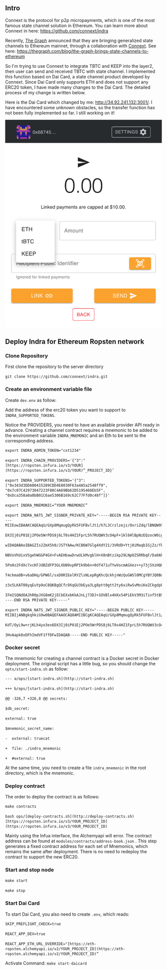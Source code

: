 ## Intro

Connext is the protocol for p2p micropayments, which is one of the most famous state channel solution in Ethereum. You can learn more about Connext in here: https://github.com/connext/indra

Recently,  [The Graph](https://thegraph.com/) announced that they are bringing generalized state channels to Ethereum mainnet, through a collaboration with [Connext](https://connext.network/). See here: https://thegraph.com/blog/the-graph-brings-state-channels-to-ethereum

So I'm trying to use Connext to integrate TBTC and KEEP into the layer2, then user can send and received TBTC with state channel. I implemented this function based on Dai Card, a state channel product developed by Connext. Since Dai Card only supports ETH and does not support any ERC20 token, I have made many changes to the Dai Card. The detailed process of my change is written below.

Here is the Dai Card which changed by me: http://34.92.241.132:3001/. I have encountered some unknown obstacles, so the transfer function has not been fully implemented so far. I still working on it!

![tbtc_daicard](docs/img/tbtc_daicard.png)

## Deploy Indra for Ethereum Ropsten network

### Clone Repository

First clone the repository to the server directory

`git clone https://github.com/connext/indra.git`

### Create an environment variable file

Create `dev.env` as follow:

Add the address of the erc20 token you want to support to `INDRA_SUPPORTED_TOKENS`.

Notice the PROVIDERS, you need to have an available provider API ready in advance. Creating a channel contract requires a mnemonic to be added to the environment variable  `INDRA_MNEMONIC` and an Eth to be sent to the corresponding address.

```
export INDRA_ADMIN_TOKEN="cxt1234"

export INDRA_CHAIN_PROVIDERS='{"3":"[https://ropsten.infura.io/v3/YOUR](https://ropsten.infura.io/v3/YOUR)”_PROJECT_ID}’

export INDRA_SUPPORTED_TOKENS='{"3":["0x343d3DDA00415289CDD4E8030F63a4A5a2548ff9", "0x7c07C42973047223F80C4A69Bb62D5195460Eb5F", "0xDca358a0a0bB01C6ae5306B169c62C77Ffd0c48f"]}'

export INDRA_MNEMONIC=“YOUR MNEMONIC”

export INDRA_NATS_JWT_SIGNER_PRIVATE_KEY="-----BEGIN RSA PRIVATE KEY-----MIIEowIBAAKCAQEAqU/GXp8MqmugQyRk5FUFBvlJt1/h7L3Crzlzejz/OxriZdq/lBNQW9S1kzGc7qjXprZ1Kg3zP6irr6wmvP0WYBGltWs2cWUAmxh0PSxuKdT/OyL9w+rjKLh4yo3ex6

DX3Ij0iP01Ej2POe5WrPDS8j6LT0s4HZ1FprL5h7RUQWV3cO4pF+1kl6HlBpNzEQzocW9ig4DNdSeUENARHWoCixE1gFYo9RXm7acqgqCk3ihdJRIbO4e/m1aZq2mvAFK+yHTIWBL0p5PF0Fe8zcWdNeEATYB+eRdNJ3jjS8447YrcbQcBQmhFjk8hbCnc3Rv3HvAapk8xDFhImdVF1ffDF

wIDAQABAoIBAGZIs2ZmX5h0/JSTYAAw/KCB6W7Glg4XdY21/3VRdD+Ytj0iMaqbIGjZz/fkeRIVHnKwt4d4dgN3OoEeVyjFHMdc4eb/phxLEFqiI1bxiHvtGWP4d6XsON9Y0mBL5NJk8QNiGZjIn08tsWEmA2bm9gkyj6aPoo8BfBqA9Q5uepgmYIPT2NtEXvTbd2dedAEJDJspHKHqBfcu

NBVoVhUixVSgehWGGP4GX+FvAEHbawDrwULkMvgblH+X8nBtzikp29LNpOZSRRbqF/Da0AkluFvuDUUIzitjZs5koSEAteaulkZO08BMxtovQjh/ZPtVZKZ27POCNOgRsbm/lVIXRMECgYEA2TQQ2Xy6eO5XfbiT4ZD1Z1xe9B6Ti7J2fC0ZNNSXs4DzdYVcHNIuZqfK6fGqmByvSnFut7n

5Po0z2FdXc7xcKFJdBZdFP3GLXbN9vpRPIk9b6n+0df471uTYwVocmAGXez++y73j5XzHQQW4WmmC5SlKjQUWCGkuzISVjRDtlZ0CgYEAx43KPrJxSijjE2+VWYjNFVuv6KilnWoA8I2cZ7TtPi4h//r5vyOUst0egR3lJ7rBof74VttQPvqAk3GN697IrE/bSwefwG2lM1Ta0KB3jn6b/i

T4ckmaOB+v6aDHq/GPW6l/sxD0RIEelRYZlsNLepRgKhcQckhjnWzQuGWSl0MCgYBYJQ0BdeCm2vKejp1U2OL+Qzo1j4MJGi+DTToBepTlv9sNQkWTXKh/+HAcaHp2qI1qhIYOAWbov5zemvNegH5Vzrb5Yd40VPvd1s2c3csPfW0ryQ+PItFd8BkWvl8EQQEcf04KmNE3fF/QP2YFKvR30

z3x5LKAT08yqEuYp9oC8QKBgQCfc9XqGU3bEya3Lg8ptt0gtt2ty6xiRwSvMoiKeZCkgdpbH6EWMQktjvBD/a5Q+7KjjgfD54SMfj/lEPR1R9QTk8/HeTUWXsaFaMVbtQ0zSEm/Xq1DLTrUo8U9qmJCK0gA10SZwe9dGctlF36k8DJMpWjd2QYkO2GVthBld4wV3wKBgC7S4q0wmcrQIjyD

IFmISQNdOAJhR0pJXG8mK2jECbEXxbKkAJnLj73DJ+1OVBlx4HXx54PiEkV3M3iTinf5tBSi8nA2D3s829F65XKFli1RC4rJv+2ygH8PnXX9rQKhK/v6/jeelKquH8zy894hLZe7feSsWV9GMgb5l9p+UzWB-----END RSA PRIVATE KEY-----"

export INDRA_NATS_JWT_SIGNER_PUBLIC_KEY="-----BEGIN PUBLIC KEY-----MIIBIjANBgkqhkiG9w0BAQEFAAOCAQ8AMIIBCgKCAQEAqU/GXp8MqmugQyRk5FUFBvlJt1/h7L3Crzlzejz/OxriZdq/lBNQW9S1kzGc7qjXprZ1Kg3zP6irr6wmvP0WYBGltWs2cWUAmxh0PSxu

KdT/OyL9w+rjKLh4yo3ex6DX3Ij0iP01Ej2POe5WrPDS8j6LT0s4HZ1FprL5h7RUQWV3cO4pF+1kl6HlBpNzEQzocW9ig4DNdSeUENARHWoCixE1gFYo9RXm7acqgqCk3ihdJRIbO4e/m1aZq2mvAFK+yHTIWBL0p5PF0Fe8zcWdNeEATYB+eRdNJ3jjS8447YrcbQcBQmhFjk8hbCnc3Rv

3HvAapk8xDFhImdVF1ffDFwIDAQAB-----END PUBLIC KEY-----"
```


### Docker secret

The mnemonic for creating a channel contract is a Docker secret in Docker deployment. The original script has a little bug, so you should change the `opts/start-indra.sh` as follow:

```
--- a/ops/[start-indra.sh](http://start-indra.sh)

+++ b/ops/[start-indra.sh](http://start-indra.sh)

@@ -326,7 +326,8 @@ secrets:

$db_secret:

external: true

$mnemonic_secret_name:

-  external: truecat

+  file: ./indra_mnemonic

+  #external: true
```

At the same time, you need to create a file `indra_mnemonic` in the root directory, which is the mnemonic.

### Deploy contract

The order to deploy the contract is as follows:

```
make contracts

bash ops/[deploy-contracts.sh](http://deploy-contracts.sh)[https://ropsten.infura.io/v3/YOUR_PROJECT_ID](https://ropsten.infura.io/v3/YOUR_PROJECT_ID)
```

Mainly using the Infua interface, the Alchemyapi will error. The contract address can be found at  `modules/contracts/address-book.json` . This step generates a fixed contract address for each set of Mnemonics, which remains the same after deployment. There is no need to redeploy the contract to support the new ERC20.

### Start and stop node

```
make start

make stop
```

### Start Dai Card

To start Dai Card, you also need to create `.env`, which reads:

```
SKIP_PREFLIGHT_CHECK=true

REACT_APP_DEV=true

REACT_APP_ETH_URL_OVERRIDE="[https://eth-ropsten.alchemyapi.io/v2/YOUR_PROJECT_ID](https://eth-ropsten.alchemyapi.io/v2/YOUR_PROJECT_ID)”
```

Activate Command:   `make start-daicard`
